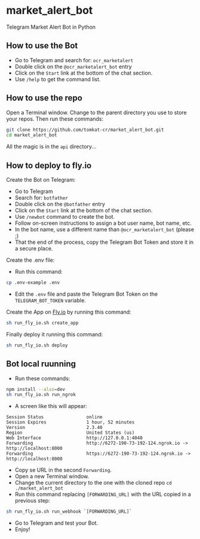 # market_alert_bot
Telegram Market Alert Bot in Python

## How to use the Bot

- Go to Telegram and search for: `ocr_marketalert`
- Double click on the `@ocr_marketalert_bot` entry
- Click on the `Start` link at the bottom of the chat section.
- Use `/help` to get the command list.

## How to use the repo

Open a Terminal window.
Change to the parent directory you use to store your repos.
Then run these commands:

```bash
git clone https://github.com/tomkat-cr/market_alert_bot.git
cd market_alert_bot
```

All the magic is in the `api` directory...

## How to deploy to fly.io

Create the Bot on Telegram:

- Go to Telegram
- Search for: `botfather`
- Double click on the `@botfather` entry
- Click on the `Start` link at the bottom of the chat section.
- Use `/newbot` command to create the bot.
- Follow on-screen instructions to assign a bot user name, bot name, etc.
- In the bot name, use a different name than `@ocr_marketalert_bot` (please ;)
- That the end of the process, copy the Telegram Bot Token and store it in a secure place.

Create the .env file:

- Run this command:

```bash
cp .env-example .env
```

- Edit the `.env` file and paste the Telegram Bot Token on the 
`TELEGRAM_BOT_TOKEN` variable.

Create the App on [Fly.io](https://fly.io) by running this command:

```bash
sh run_fly_io.sh create_app
```

Finally deploy it running this command:

```bash
sh run_fly_io.sh deploy
```

## Bot local ruunning

- Run these commands:

```bash
npm install --also=dev
sh run_fly_io.sh run_ngrok
```

- A screen like this will appear:

```
Session Status                online
Session Expires               1 hour, 52 minutes
Version                       2.3.40
Region                        United States (us)
Web Interface                 http://127.0.0.1:4040
Forwarding                    http://6272-190-73-192-124.ngrok.io -> http://localhost:8000
Forwarding                    https://6272-190-73-192-124.ngrok.io -> http://localhost:8000
```

- Copy se URL in the second `Forwarding`.
- Open a new Terminal window.
- Change the current directory to the one with the cloned repo `cd ./market_alert_bot`
- Run this command replacing `[FORWARDING_URL]` with the URL copied in a previous step:

```bash
sh run_fly_io.sh run_webhook `[FORWARDING_URL]`
```
- Go to Telegram and test your Bot.
- Enjoy!
